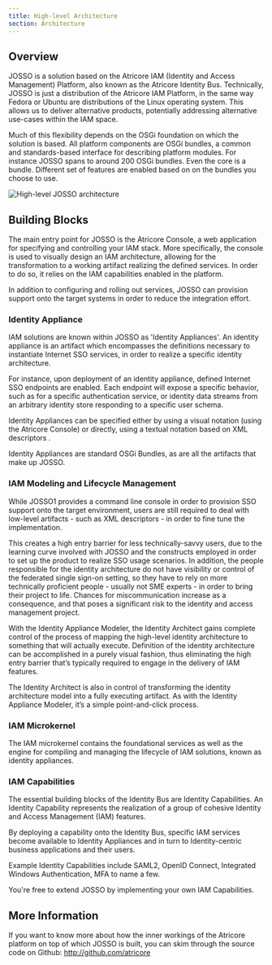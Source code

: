 ```yaml
---
title: High-level Architecture
section: Architecture
---
```


## Overview

JOSSO is a solution based on the Atricore IAM (Identity and Access Management) Platform, also known as the Atricore
Identity Bus. Technically, JOSSO is  just a distribution of the Atricore IAM Platform, in the same way Fedora or Ubuntu
are distributions of the Linux operating system. This allows us to deliver alternative products,
potentially addressing alternative use-cases within the IAM space.

Much of this flexibility depends on the OSGi foundation on which the solution is based. All platform components are OSGi bundles,
a common and standards-based interface for describing platform modules. For instance JOSSO spans to around 200
OSGi bundles. Even the core is a bundle. Different set of features are enabled based on on the bundles
you choose to use.

![High-level JOSSO architecture](assets/images/josso-architecture.png)

## Building Blocks

The main entry point for JOSSO is the Atricore Console, a web application for specifying and controlling your IAM stack.
More specifically, the console is used to visually design an IAM architecture, allowing for the transformation to a
working artifact realizing the defined services. In order to do so, it relies on the IAM capabilities enabled in the platform.

In addition to configuring and rolling out services, JOSSO can provision support onto the target systems in order to 
reduce the integration effort.

### Identity Appliance

IAM solutions are known within JOSSO as 'Identity Appliances'. An identity appliance is an artifact which
encompasses the definitions necessary to instantiate Internet SSO services, in order to realize a specific identity
architecture.

For instance, upon deployment of an identity appliance, defined Internet SSO endpoints are enabled. Each endpoint will
expose a specific behavior, such as for a specific authentication service, or identity data streams from an arbitrary
identity store responding to a specific user schema.

Identity Appliances can be specified either by using a visual notation (using the Atricore Console) or directly, using
a textual notation based on XML descriptors .

Identity Appliances are standard OSGi Bundles, as are all the artifacts that make up JOSSO. 

### IAM Modeling and Lifecycle Management

While JOSSO1 provides a command line console in order to provision SSO support onto the target environment, users are
still required to deal with low-level artifacts - such as XML descriptors - in order to fine tune the implementation.

This creates a high entry barrier for less technically-savvy users, due to the learning curve involved with JOSSO and
the constructs employed in order to set up the product to realize SSO usage scenarios. In addition, the people
responsible for the identity architecture do not have visibility or control of the federated single sign-on setting,
so they have to rely on more technically proficient people - usually not SME experts - in order to bring their project
to life. Chances for miscommunication increase as a consequence, and that poses a significant risk to the identity
and access management project.

With the Identity Appliance Modeler, the Identity Architect gains complete control of the process of mapping the
high-level identity architecture to something that will actually execute. Definition of the identity architecture can
be accomplished in a purely visual fashion, thus eliminating the high entry barrier that’s typically required to
engage in the delivery of IAM features.

The Identity Architect is also in control of transforming the identity architecture model into a fully executing
artifact. As with the Identity Appliance Modeler, it’s a simple point-and-click process.

### IAM Microkernel

The IAM microkernel contains the foundational services as well as the engine for compiling and managing the 
 lifecycle of IAM solutions, known as identity appliances. 

### IAM Capabilities

The essential building blocks of the Identity Bus are Identity Capabilities. An Identity Capability represents the
realization of a group of cohesive Identity and Access Management (IAM) features.

By deploying a capability onto the Identity Bus, specific IAM services become available to Identity Appliances and in
turn to Identity-centric business applications and their users.

Example Identity Capabilities include SAML2, OpenID Connect, Integrated Windows Authentication, MFA to name a few.

You're free to extend JOSSO by implementing your own IAM Capabilities.

## More Information

If you want to know more about how the inner workings of the Atricore platform on top of which JOSSO is built, you can skim
through the source code on Github: http://github.com/atricore


